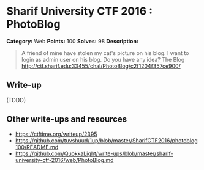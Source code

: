 # Sharif University CTF 2016 : PhotoBlog

**Category:** Web
**Points:** 100
**Solves:** 98
**Description:**

> A friend of mine have stolen my cat's picture on his blog. I want to login as admin user on his blog. Do you have any idea? The Blog <http://ctf.sharif.edu:33455/chal/PhotoBlog/c2f1204f357ce900/>


## Write-up

(TODO)

## Other write-ups and resources

* <https://ctftime.org/writeup/2395>
* <https://github.com/tuvshuud/1up/blob/master/SharifCTF2016/photoblog100/README.md>
* <https://github.com/QuokkaLight/write-ups/blob/master/sharif-university-ctf-2016/web/PhotoBlog.md>
